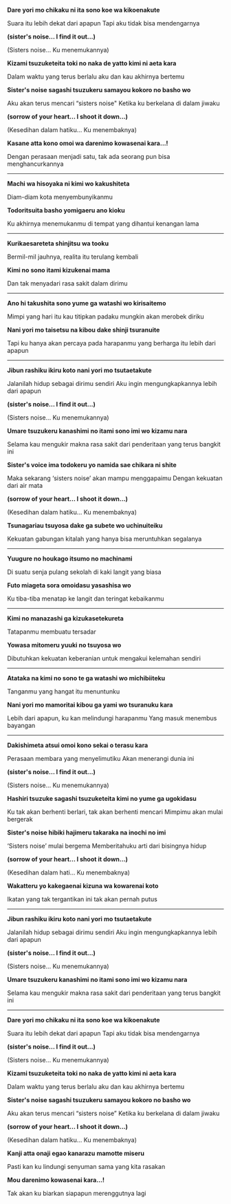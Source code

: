 **Dare yori mo chikaku ni ita sono koe wa kikoenakute**

Suara itu lebih dekat dari apapun Tapi aku tidak bisa mendengarnya

**(sister's noise... I find it out...)**

(Sisters noise… Ku menemukannya)

**Kizami tsuzuketeita toki no naka de yatto kimi ni aeta kara**

Dalam waktu yang terus berlalu aku dan kau akhirnya bertemu

**Sister's noise sagashi tsuzukeru samayou kokoro no basho wo**

Aku akan terus mencari “sisters noise" Ketika ku berkelana di dalam jiwaku

**(sorrow of your heart... I shoot it down...)**

(Kesedihan dalam hatiku… Ku menembaknya)

**Kasane atta kono omoi wa darenimo kowasenai kara...!**

Dengan perasaan menjadi satu, tak ada seorang pun bisa menghancurkannya

****



**Machi wa hisoyaka ni kimi wo kakushiteta**

Diam-diam kota menyembunyikanmu

**Todoritsuita basho yomigaeru ano kioku**

Ku akhirnya menemukanmu di tempat yang dihantui kenangan lama

****



**Kurikaesareteta shinjitsu wa tooku**

Bermil-mil jauhnya, realita itu terulang kembali

**Kimi no sono itami kizukenai mama**

Dan tak menyadari rasa sakit dalam dirimu

****



**Ano hi takushita sono yume ga watashi wo kirisaitemo**

Mimpi yang hari itu kau titipkan padaku mungkin akan merobek diriku

**Nani yori mo taisetsu na kibou dake shinji tsuranuite**

Tapi ku hanya akan percaya pada harapanmu yang berharga itu lebih dari apapun

****



**Jibun rashiku ikiru koto nani yori mo tsutaetakute**

Jalanilah hidup sebagai dirimu sendiri Aku ingin mengungkapkannya lebih dari apapun

**(sister's noise... I find it out...)**

(Sisters noise… Ku menemukannya)

**Umare tsuzukeru kanashimi no itami sono imi wo kizamu nara**

Selama kau mengukir makna rasa sakit dari penderitaan yang terus bangkit ini

**Sister's voice ima todokeru yo namida sae chikara ni shite**

Maka sekarang ‘sisters noise’ akan mampu menggapaimu Dengan kekuatan dari air mata

**(sorrow of your heart... I shoot it down...)**

(Kesedihan dalam hatiku… Ku menembaknya)

**Tsunagariau tsuyosa dake ga subete wo uchinuiteiku**

Kekuatan gabungan kitalah yang hanya bisa meruntuhkan segalanya

****



**Yuugure no houkago itsumo no machinami**

Di suatu senja pulang sekolah di kaki langit yang biasa

**Futo miageta sora omoidasu yasashisa wo**

Ku tiba-tiba menatap ke langit dan teringat kebaikanmu

****



**Kimi no manazashi ga kizukasetekureta**

Tatapanmu membuatu tersadar

**Yowasa mitomeru yuuki no tsuyosa wo**

Dibutuhkan kekuatan keberanian untuk mengakui kelemahan sendiri

****



**Atataka na kimi no sono te ga watashi wo michibiiteku**

Tanganmu yang hangat itu menuntunku

**Nani yori mo mamoritai kibou ga yami wo tsuranuku kara**

Lebih dari apapun, ku kan melindungi harapanmu Yang masuk menembus bayangan

****



**Dakishimeta atsui omoi kono sekai o terasu kara**

Perasaan membara yang menyelimutiku Akan menerangi dunia ini

**(sister's noise... I find it out...)**

(Sisters noise… Ku menemukannya)

**Hashiri tsuzuke sagashi tsuzuketeita kimi no yume ga ugokidasu**

Ku tak akan berhenti berlari, tak akan berhenti mencari Mimpimu akan mulai bergerak

**Sister's noise hibiki hajimeru takaraka na inochi no imi**

‘Sisters noise’ mulai bergema Memberitahuku arti dari bisingnya hidup

**(sorrow of your heart... I shoot it down...)**

(Kesedihan dalam hati… Ku menembaknya)

**Wakatteru yo kakegaenai kizuna wa kowarenai koto**

Ikatan yang tak tergantikan ini tak akan pernah putus

****



**Jibun rashiku ikiru koto nani yori mo tsutaetakute**

Jalanilah hidup sebagai dirimu sendiri Aku ingin mengungkapkannya lebih dari apapun

**(sister's noise... I find it out...)**

(Sisters noise… Ku menemukannya)

**Umare tsuzukeru kanashimi no itami sono imi wo kizamu nara**

Selama kau mengukir makna rasa sakit dari penderitaan yang terus bangkit ini

****



**Dare yori mo chikaku ni ita sono koe wa kikoenakute**

Suara itu lebih dekat dari apapun Tapi aku tidak bisa mendengarnya

**(sister's noise... I find it out...)**

(Sisters noise… Ku menemukannya)

**Kizami tsuzuketeita toki no naka de yatto kimi ni aeta kara**

Dalam waktu yang terus berlalu aku dan kau akhirnya bertemu

**Sister's noise sagashi tsuzukeru samayou kokoro no basho wo**

Aku akan terus mencari “sisters noise” Ketika ku berkelana di dalam jiwaku

**(sorrow of your heart... I shoot it down...)**

(Kesedihan dalam hatiku… Ku menembaknya)

**Kanji atta onaji egao kanarazu mamotte miseru**

Pasti kan ku lindungi senyuman sama yang kita rasakan

**Mou darenimo kowasenai kara...!**

Tak akan ku biarkan siapapun merenggutnya lagi

